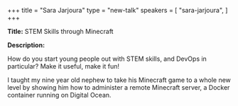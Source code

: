 +++
title = "Sara Jarjoura"
type = "new-talk"
speakers = [
        "sara-jarjoura",
]
+++
<div class="span-15  ">
  <div class="span-15  last ">
  <p><strong>Title:</strong>
  STEM Skills through Minecraft
  </p>

  <p><strong>Description:</strong></p>

  <p>
  How do you start young people out with STEM skills, and DevOps in particular?  Make it useful, make it fun!

I taught my nine year old nephew to take his Minecraft game to a whole new level by showing him how to administer a remote Minecraft server, a Docker container running on Digital Ocean.  
  </p>
  </div>
</div>
